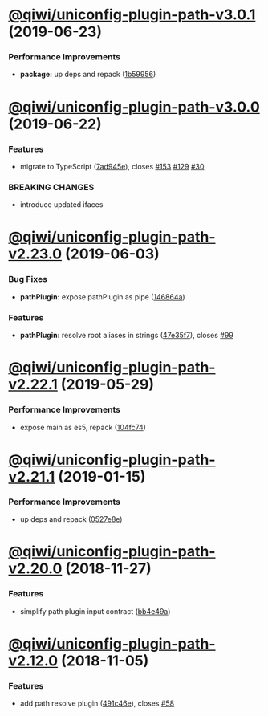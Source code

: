 # [@qiwi/uniconfig-plugin-path-v3.0.1](https://github.com/qiwi/uniconfig/compare/v3.0.0...v3.0.1) (2019-06-23)


### Performance Improvements

* **package:** up deps and repack ([1b59956](https://github.com/qiwi/uniconfig/commit/1b59956))

# [@qiwi/uniconfig-plugin-path-v3.0.0](https://github.com/qiwi/uniconfig/compare/v2.23.0...v3.0.0) (2019-06-22)


### Features

* migrate to TypeScript ([7ad945e](https://github.com/qiwi/uniconfig/commit/7ad945e)), closes [#153](https://github.com/qiwi/uniconfig/issues/153) [#129](https://github.com/qiwi/uniconfig/issues/129) [#30](https://github.com/qiwi/uniconfig/issues/30)


### BREAKING CHANGES

* introduce updated ifaces

# [@qiwi/uniconfig-plugin-path-v2.23.0](https://github.com/qiwi/uniconfig/compare/v2.22.2...v2.23.0) (2019-06-03)


### Bug Fixes

* **pathPlugin:** expose pathPlugin as pipe ([146864a](https://github.com/qiwi/uniconfig/commit/146864a))


### Features

* **pathPlugin:** resolve root aliases in strings ([47e35f7](https://github.com/qiwi/uniconfig/commit/47e35f7)), closes [#99](https://github.com/qiwi/uniconfig/issues/99)

# [@qiwi/uniconfig-plugin-path-v2.22.1](https://github.com/qiwi/uniconfig/compare/v2.22.0...v2.22.1) (2019-05-29)


### Performance Improvements

* expose main as es5, repack ([104fc74](https://github.com/qiwi/uniconfig/commit/104fc74))

# [@qiwi/uniconfig-plugin-path-v2.21.1](https://github.com/qiwi/uniconfig/compare/v2.21.0...v2.21.1) (2019-01-15)


### Performance Improvements

* up deps and repack ([0527e8e](https://github.com/qiwi/uniconfig/commit/0527e8e))

# [@qiwi/uniconfig-plugin-path-v2.20.0](https://github.com/qiwi/uniconfig/compare/v2.19.0...v2.20.0) (2018-11-27)


### Features

* simplify path plugin input contract ([bb4e49a](https://github.com/qiwi/uniconfig/commit/bb4e49a))

# [@qiwi/uniconfig-plugin-path-v2.12.0](https://github.com/qiwi/uniconf/compare/v2.11.0...v2.12.0) (2018-11-05)


### Features

* add path resolve plugin ([491c46e](https://github.com/qiwi/uniconf/commit/491c46e)), closes [#58](https://github.com/qiwi/uniconf/issues/58)
